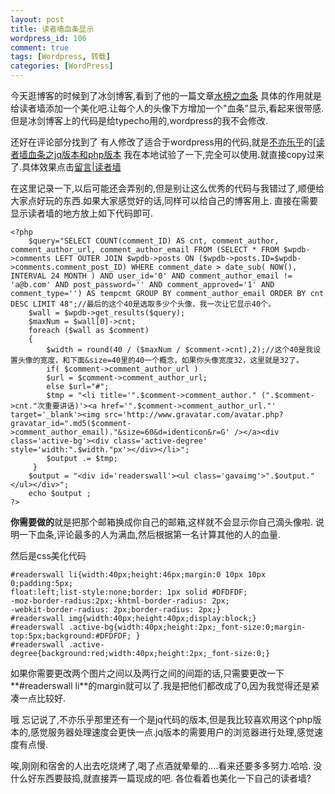 ```yaml
--- 
layout: post
title: 读者墙血条显示
wordpress_id: 106
comment: true
tags: [Wordpress, 转载]
categories: [WordPress]
---
```

今天逛博客的时候到了冰剑博客,看到了他的一篇文章[水榜之血条](http://www.binjoo.net/2011/04/most-active-life) 具体的作用就是给读者墙添加一个美化吧.让每个人的头像下方增加一个"血条"显示,看起来很带感.但是冰剑博客上的代码是给typecho用的,wordpress的我不会修改.

还好在评论部分找到了 有人修改了适合于wordpress用的代码,就是[不亦乐乎](http://www.happyet.org/)的[<a target="_blank" href="http://www.happyet.org/621.html">[读者墙血条之jq版本和php版本](http://www.happyet.org/621.html)
我在本地试验了一下,完全可以使用.就直接copy过来了.具体效果点击[留言|读者墙](http://isayme.com/message/)

在这里记录一下,以后可能还会弄别的,但是别让这么优秀的代码与我错过了,顺便给大家点好玩的东西.如果大家感觉好的话,同样可以给自己的博客用上.
直接在需要显示读者墙的地方放上如下代码即可.

    <?php
        $query="SELECT COUNT(comment_ID) AS cnt, comment_author, comment_author_url, comment_author_email FROM (SELECT * FROM $wpdb->comments LEFT OUTER JOIN $wpdb->posts ON ($wpdb->posts.ID=$wpdb->comments.comment_post_ID) WHERE comment_date > date_sub( NOW(), INTERVAL 24 MONTH ) AND user_id='0' AND comment_author_email != 'a@b.com' AND post_password='' AND comment_approved='1' AND comment_type='') AS tempcmt GROUP BY comment_author_email ORDER BY cnt DESC LIMIT 48";//最后的这个40是选取多少个头像，我一次让它显示40个。
        $wall = $wpdb->get_results($query);
        $maxNum = $wall[0]->cnt;
        foreach ($wall as $comment)
        {
            $width = round(40 / ($maxNum / $comment->cnt),2);//这个40是我设置头像的宽度，和下面&size=40里的40一个概念，如果你头像宽度32，这里就是32了。
            if( $comment->comment_author_url )
            $url = $comment->comment_author_url;
            else $url="#";
            $tmp = "<li title='".$comment->comment_author." (".$comment->cnt."次重要讲话)'><a href='".$comment->comment_author_url."' target='_blank'><img src='http://www.gravatar.com/avatar.php?gravatar_id=".md5($comment->comment_author_email)."&size=60&d=identicon&r=G' /></a><div class='active-bg'><div class='active-degree' style='width:".$width."px'></div></li>";
            $output .= $tmp;
         }
        $output = "<div id='readerswall'><ul class='gavaimg'>".$output."</ul></div>";
        echo $output ;
    ?>

**你需要做的**就是把那个邮箱换成你自己的邮箱,这样就不会显示你自己滴头像啦.
说明一下血条,评论最多的人为满血,然后根据第一名计算其他的人的血量.

然后是css美化代码

    #readerswall li{width:40px;height:46px;margin:0 10px 10px 0;padding:5px;
    float:left;list-style:none;border: 1px solid #DFDFDF;
    -moz-border-radius:2px;-khtml-border-radius: 2px;
    -webkit-border-radius: 2px;border-radius: 2px;}
    #readerswall img{width:40px;height:40px;display:block;}
    #readerswall .active-bg{width:40px;height:2px;_font-size:0;margin-top:5px;background:#DFDFDF; }
    #readerswall .active-degree{background:red;width:40px;height:2px;_font-size:0;}
    
如果你需要更改两个图片之间以及两行之间的间距的话,只需要更改一下**#readerswall li**的margin就可以了.我是把他们都改成了0,因为我觉得还是紧凑一点比较好.

哦 忘记说了,不亦乐乎那里还有一个是jq代码的版本,但是我比较喜欢用这个php版本的,感觉服务器处理速度会更快一点.jq版本的需要用户的浏览器进行处理,感觉速度有点慢.

唉,刚刚和宿舍的人出去吃烧烤了,喝了点酒就晕晕的....看来还要多多努力.哈哈. 没什么好东西要鼓捣,就直接弄一篇现成的吧.
各位看着也美化一下自己的读者墙?
